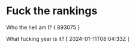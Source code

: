 # Fuck the rankings

Who the hell am I?
{ 893075 }

What fucking year is it?
[ 2024-01-11T08:04:33Z ]
